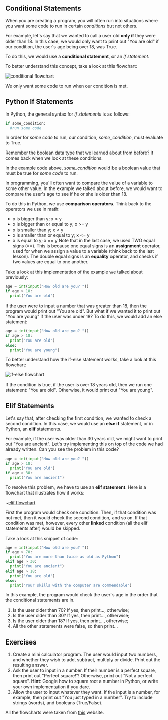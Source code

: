 Conditional Statements
---
When you are creating a program, you will often run into situations where you want some code to run in certain _conditions_ but not others.

For example, let's say that we wanted to call a user old **only if** they were older than 18. In this case, we would only want to print out "You are old" if our condition, the user's age being over 18, was True.

To do this, we would use a **conditional statement**, or an _if statement_.

To better understand this concept, take a look at this flowchart:

![conditional flowchart](http://www.openbookproject.net/books/bpp4awd/_images/flowchart_if_only.png)

We only want some code to run when our condition is met.

Python If Statements
---
In Python, the general syntax for _if statements_ is as follows:

```Python
if some_condition:
  #run some code
```

In order for _some code_ to run, our condition, _some_condition_, must evaluate to True. 

Remember the boolean data type that we learned about from before? It comes back when we look at these conditions. 

In the example code above, _some_condition_ would be a boolean value that must be true for _some code_ to run.

In programming, you'll often want to compare the value of a variable to some other value. In the example we talked about before, we would want to compare the user's age to see if he or she is older than 18.

To do this in Python, we use **comparison operators**. Think back to the operators we use in math: 
* x is bigger than y; x > y
* x is bigger than or equal to y; x >= y
* x is smaller than y; x < y
* x is smaller than or equal to y; x <= y
* x is equal to y; x == y
Note that in the last case, we used TWO equal signs (==). This is because one equal signs is an **assignment** operator, used for when we assign a value to a variable (think back to the last lesson). The double equal signs is an **equality** operator, and checks if two values are equal to one another.

Take a look at this implementation of the example we talked about previously:

```Python
age = int(input("How old are you? "))
if age > 18:
  print("You are old")
```

If the user were to input a number that was greater than 18, then the program would print out "You are old". But what if we wanted it to print out "You are young" if the user was under 18? To do this, we would add an else statement:

```Python
age = int(input("How old are you? "))
if age > 18:
  print("You are old")
else:
  print("You are young")
```

To better understand how the if-else statement works, take a look at this flowchart:

![if-else flowchart](http://www.openbookproject.net/books/bpp4awd/_images/flowchart_if_else.png)

If the condition is true, if the user is over 18 years old, then we run one statement: "You are old". Otherwise, it would print out "You are young".

Elif Statements
---
Let's say that, after checking the first condition, we wanted to check a second condition. In this case, we would use an **else if** statement, or in Python, an **elif** statements. 

For example, if the user was older than 30 years old, we might want to print out "You are ancient". Let's try implementing this on top of the code we had already written. Can you see the problem in this code?

```Python
age = int(input("How old are you? "))
if age > 18:
  print("You are old")
if age > 30:
  print("You are ancient")
```

To resolve this problem, we have to use an **elif statement**. Here is a flowchart that illustrates how it works:

~[elif flowchart](http://www.openbookproject.net/books/bpp4awd/_images/flowchart_chained_conditional.png)

First the program would check one condition. Then, if that condition was not met, then it would check the second condition, and so on. If that condition was met, however, every other **linked** condition (all the elif statements after) would be skipped.

Take a look at this snippet of code:

```Python
age = int(input("How old are you? "))
if age > 70:
  print("You are more than twice as old as Python")
elif age > 30:
  print("You are ancient")
elif age > 18:
  print("You are old")
else:
  print("Your skills with the computer are commendable")
```

In this example, the program would check the user's age in the order that the conditional statements are in. 

1. Is the user older than 70? If yes, then print..., otherwise;
2. Is the user older than 30? If yes, then print..., otherwise;
3. Is the user older than 18? If yes, then print..., otherwise;
4. All the other statements were false, so then print...

Exercises
---
1. Create a mini calculator program. The user would input two numbers, and whether they wish to add, subtract, multiply or divide. Print out the resulting answer.
2. Ask the user to input in a number. If their number is a perfect square, then print out "Perfect square!"! Otherwise, print out "Not a perfect square". **Hint**: Google how to square root a number in Python, or write your own implementation if you dare.
3. Allow the user to input whatever they want. If the input is a number, for example, then print out "You just typed in a number". Try to include strings (words), and booleans (True/False).

All the flowcharts were taken from [this](http://www.openbookproject.net/books/bpp4awd/ch04.html) website.
